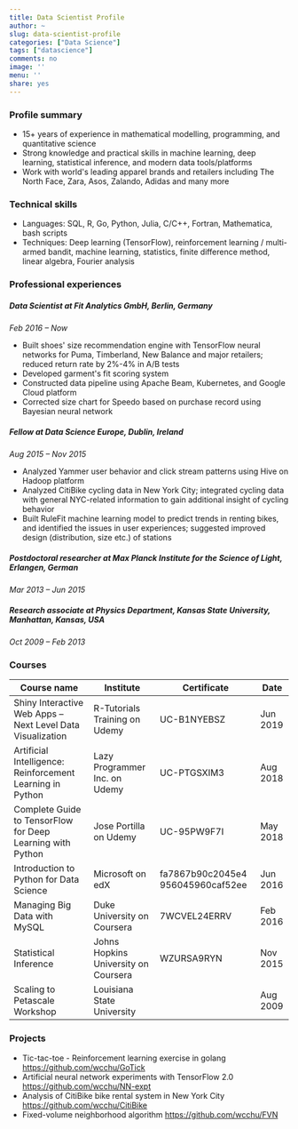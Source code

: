 ```yaml
---
title: Data Scientist Profile
author: ~
slug: data-scientist-profile
categories: ["Data Science"]
tags: ["datascience"]
comments: no
image: ''
menu: ''
share: yes
---
```


### Profile summary
*	15+ years of experience in mathematical modelling, programming, and quantitative science
*	Strong knowledge and practical skills in machine learning, deep learning, statistical inference, and modern data tools/platforms
*	Work with world's leading apparel brands and retailers including The North Face, Zara, Asos, Zalando, Adidas and many more

### Technical skills
- Languages: SQL, R, Go, Python, Julia, C/C++, Fortran, Mathematica, bash scripts
- Techniques: Deep learning (TensorFlow), reinforcement learning / multi-armed bandit, machine learning, statistics, finite difference method, linear algebra, Fourier analysis

### Professional experiences

##### Data Scientist at Fit Analytics GmbH, Berlin, Germany
*Feb 2016 – Now*

*	Built shoes' size recommendation engine with TensorFlow neural networks for Puma, Timberland, New Balance and major retailers; reduced return rate by 2%-4% in A/B tests
*	Developed garment's fit scoring system
*	Constructed data pipeline using Apache Beam, Kubernetes, and Google Cloud platform
*	Corrected size chart for Speedo based on purchase record using Bayesian neural network

##### Fellow at Data Science Europe, Dublin, Ireland
*Aug 2015 – Nov 2015*

*	Analyzed Yammer user behavior and click stream patterns using Hive on Hadoop platform
*	Analyzed CitiBike cycling data in New York City; integrated cycling data with general NYC-related information to gain additional insight of cycling behavior
*	Built RuleFit machine learning model to predict trends in renting bikes, and identified the issues in user experiences; suggested improved design (distribution, size etc.) of stations

##### Postdoctoral researcher at Max Planck Institute for the Science of Light, Erlangen, German
*Mar 2013 – Jun 2015*

##### Research associate at Physics Department, Kansas State University, Manhattan, Kansas, USA
*Oct 2009 – Feb 2013*

### Courses

Course name | Institute | Certificate | Date
--- | --- | --- | ---
Shiny Interactive Web Apps – Next Level Data Visualization | R-Tutorials Training on Udemy | UC-B1NYEBSZ | Jun 2019
Artificial Intelligence: Reinforcement Learning in Python | Lazy Programmer Inc. on Udemy | UC-PTGSXIM3 | Aug 2018
Complete Guide to TensorFlow for Deep Learning with Python | Jose Portilla on Udemy | UC-95PW9F7I | May 2018
Introduction to Python for Data Science | Microsoft on edX | fa7867b90c2045e4 956045960caf52ee | Jun 2016
Managing Big Data with MySQL | Duke University on Coursera | 7WCVEL24ERRV | Feb 2016
Statistical Inference | Johns Hopkins University on Coursera | WZURSA9RYN | Nov 2015
Scaling to Petascale Workshop | Louisiana State University | | Aug 2009

### Projects

- Tic-tac-toe - Reinforcement learning exercise in golang https://github.com/wcchu/GoTick
- Artificial neural network experiments with TensorFlow 2.0 https://github.com/wcchu/NN-expt
- Analysis of CitiBike bike rental system in New York City https://github.com/wcchu/CitiBike
- Fixed-volume neighborhood algorithm https://github.com/wcchu/FVN
